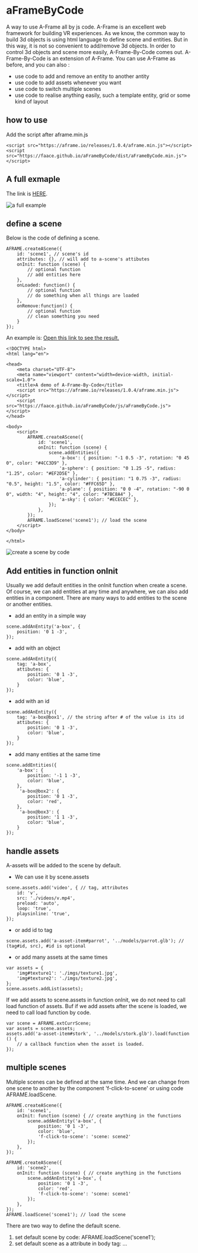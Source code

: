 # aFrameByCode
A way to use A-Frame all by js code.
A-Frame is an excellent web framework for building VR experiences. 
As we know, the common way to build 3d objects is using html language to define scene and entities. But in this way, it is not so convenient to add/remove 3d objects. In order to control 3d objects and scene more easily, A-Frame-By-Code comes out.
A-Frame-By-Code is an extension of A-Frame. You can use A-Frame as before, and you can also : 
- use code to add and remove an entity to another antity
- use code to add assets whenever you want
- use code to switch multiple scenes
- use code to realise anything easily, such a template entity, grid or some kind of layout

## how to use
Add the script after aframe.min.js
```
<script src="https://aframe.io/releases/1.0.4/aframe.min.js"></script>
<script src="https://faace.github.io/aFrameByCode/dist/aFrameByCode.min.js"></script>
```
## A full exmaple
The link is [HERE](https://faace.github.io/aFrameByCode).

![a full example](https://faace.github.io/aFrameByCode/imgs/fullExample.gif "a full example")

## define a scene
Below is the code of defining a scene.
```
AFRAME.createAScene({
    id: 'scene1', // scene's id
    attributes: {}, // will add to a-scene's attibutes
    onInit: function (scene) {
        // optional function
        // add entities here
    },
    onLoaded: function() {
        // optional function
        // do something when all things are loaded
    },
    onRemove:function() {
        // optional function
        // clean something you need
    }
});
```
An example is:  [Open this link to see the result.](https://faace.github.io/aFrameByCode/demo.html) 

```
<!DOCTYPE html>
<html lang="en">

<head>
    <meta charset="UTF-8">
    <meta name="viewport" content="width=device-width, initial-scale=1.0">
    <title>A demo of A-Frame-By-Code</title>
    <script src="https://aframe.io/releases/1.0.4/aframe.min.js"></script>
    <script src="https://faace.github.io/aFrameByCode/js/aFrameByCode.js"></script>
</head>

<body>
    <script>
        AFRAME.createAScene({
            id: 'scene1',
            onInit: function (scene) {
                scene.addEntities({
                    'a-box': { position: "-1 0.5 -3", rotation: "0 45 0", color: "#4CC3D9" },
                    'a-sphere': { position: "0 1.25 -5", radius: "1.25", color: "#EF2D5E" },
                    'a-cylinder': { position: "1 0.75 -3", radius: "0.5", height: "1.5", color: "#FFC65D" },
                    'a-plane': { position: "0 0 -4", rotation: "-90 0 0", width: "4", height: "4", color: "#7BC8A4" },
                    'a-sky': { color: "#ECECEC" },
                });
            },
        });
        AFRAME.loadScene('scene1'); // load the scene
    </script>
</body>

</html>
```
![create a scene by code](https://faace.github.io/aFrameByCode/imgs/screenShot.jpg "create a scene by code")


## Add entities in function onInit
Usually we add default entities in the onInit function when create a scene. Of course, we can add entities at any time and anywhere, we can also add entities in a component.
There are many ways to add entities to the scene or another entities.
- add an entity in a simple way
```
scene.addAnEntity('a-box', {
    position: '0 1 -3',
});
```

- add with an object
```
scene.addAnEntity({
    tag: 'a-box',
    attibutes: {
        position: '0 1 -3',
        color: 'blue',
    }
});
```

- add with an id
```
scene.addAnEntity({
    tag: 'a-box@box1', // the string after # of the value is its id
    attibutes: {
        position: '0 1 -3',
        color: 'blue',
    }
});
```

- add many entities at the same time
```
scene.addEntities({
    'a-box': {
        position: '-1 1 -3',
        color: 'blue',
    },
     'a-box@box2': {
        position: '0 1 -3',
        color: 'red',
    },
     'a-box@box3': {
        position: '1 1 -3',
        color: 'blue',
    }
});
```

## handle assets
A-assets will be added to the scene by default.
- We can use it by scene.assets
```
scene.assets.add('video', { // tag, attributes
    id: 'v',
    src: './videos/v.mp4',
    preload: 'auto',
    loop: 'true',
    playsinline: 'true',
});
```

- or add id to tag
```
scene.assets.add('a-asset-item#parrot', '../models/parrot.glb'); // (tag#id, src), #id is optional
```

- or add many assets at the same times

```
var assets = {
    'img#texture1': './imgs/texture1.jpg',
    'img#texture2': './imgs/texture2.jpg',
};
scene.assets.addList(assets);
```

If we add assets to scene.assets in function onInit, we do not need to call load function of assets.
Buf if we add assets after the scene is loaded, we need to call load function by code.
```
var scene = AFRAME.extCurrScene;
var assets = scene.assets;
assets.add('a-asset-item#stork', '../models/stork.glb').load(function () {
    // a callback function when the asset is loaded.
});
```

## multiple scenes
Multiple scenes can be defined at the same time.
And we can change from one scene to another by the component 'f-click-to-scene' or using code AFRAME.loadScene.

```
AFRAME.createAScene({
    id: 'scene1',
    onInit: function (scene) { // create anything in the functions
        scene.addAnEntity('a-box', {
            position: '0 1 -3',
            color: 'blue',
            'f-click-to-scene': 'scene: scene2'
        });
    },
});

AFRAME.createAScene({
    id: 'scene2',
    onInit: function (scene) { // create anything in the functions
        scene.addAnEntity('a-box', {
            position: '0 1 -3',
            color: 'red',
            'f-click-to-scene': 'scene: scene1'
        });
    },
});
AFRAME.loadScene('scene1'); // load the scene
```

There are two way to define the default scene.
1. set default scene by code: AFRAME.loadScene('scene1');
2. set default scene as a attribute in body tag: <body scene="scene1">...</body>
